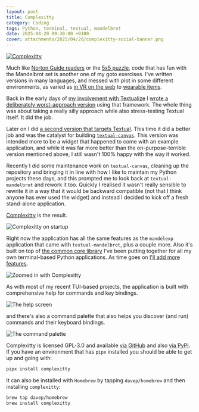 ```yaml
---
layout: post
title: Complexitty
category: Coding
tags: Python, terminal, textual, mandelbrot
date: 2025-04-20 09:30:00 +0100
cover: attachments/2025/04/20/complexitty-social-banner.png
---
```


[![Complexitty](/attachments/2025/04/20/complexitty-social-banner.png)](https://complexitty.davep.dev/)

Much like [Norton Guide readers](https://www.davep.org/norton-guides/) or
the [5x5
puzzle](https://github.com/davep?tab=repositories&q=5x5&type=&language=&sort=),
code that has fun with the Mandelbrot set is another one of my goto
exercises. I've written versions in many languages, and messed with plot in
some different environments, as varied as [in VR on the
web](https://www.youtube.com/watch?v=18ytRZrHL34) to [wearable
items](https://www.redbubble.com/i/t-shirt/Self-Documenting-Mandelbrot-by-davepearson/1341910.0S66D).

Back in the early days of [my involvement with
Textualize](https://blog.davep.org/2024/03/28/goodbye-textualize.html) I
[wrote a deliberately worst-approach
version](https://github.com/davep/trMandelbrot) using that framework. The
whole thing was about taking a really silly approach while also
stress-testing Textual itself. It did the job.

Later on I did [a second version that targets
Textual](https://github.com/davep/textual-mandelbrot). This time it did a
better job and was the catalyst for building
[`textual-canvas`](https://textual-canvas.davep.dev/). This version was
intended more to be a widget that happened to come with an example
application, and while it was far more better than the on-purpose-terrible
version mentioned above, I still wasn't 100% happy with the way it worked.

Recently I did some maintenance work on `textual-canvas`, cleaning up the
repository and bringing it in line with how I like to maintain my Python
projects these days, and this prompted me to look back at
`textual-mandelbrot` and rework it too. Quickly I realised it wasn't really
sensible to rewrite it in a way that it would be backward compatible (not
that I think anyone has ever used the widget) and instead I decided to kick
off a fresh stand-alone application.

[Complexitty](https://complexitty.davep.dev/) is the result.

![Complexitty on startup](/attachments/2025/04/20/complexitty.png)

Right now the application has all the same features as the `mandelexp`
application that came with `textual-mandelbrot`, plus a couple more. Also
it's built on top of [the common core
library](https://github.com/davep/textual-enhanced) I've been putting
together for all my own terminal-based Python applications. As time goes on
[I'll add more
features](https://github.com/davep/complexitty/issues?q=is%3Aissue%20label%3ATODO%20label%3AEnhancement).

![Zoomed in with Complexitty](/attachments/2025/04/20/complexitty-red.png)

As with most of my recent TUI-based projects, the application is built with
comprehensive help for commands and key bindings.

![The help screen](/attachments/2025/04/20/complexitty-help.png)

and there's also a command palette that also helps you discover (and run)
commands and their keyboard bindings.

![The command palette](/attachments/2025/04/20/complexitty-commands.png)

Complexitty is licensed GPL-3.0 and available [via
GitHub](https://github.com/davep/complexitty) and also [via
PyPI](https://pypi.org/project/complexitty/). If you have an environment that has
`pipx` installed you should be able to get up and going with:

```sh
pipx install complexitty
```

It can also be installed with
`Homebrew` by tapping `davep/homebrew` and then installing `complexitty`:

```sh
brew tap davep/homebrew
brew install complexitty
```

[//]: # (2025-04-20-complexitty.md ends here)
